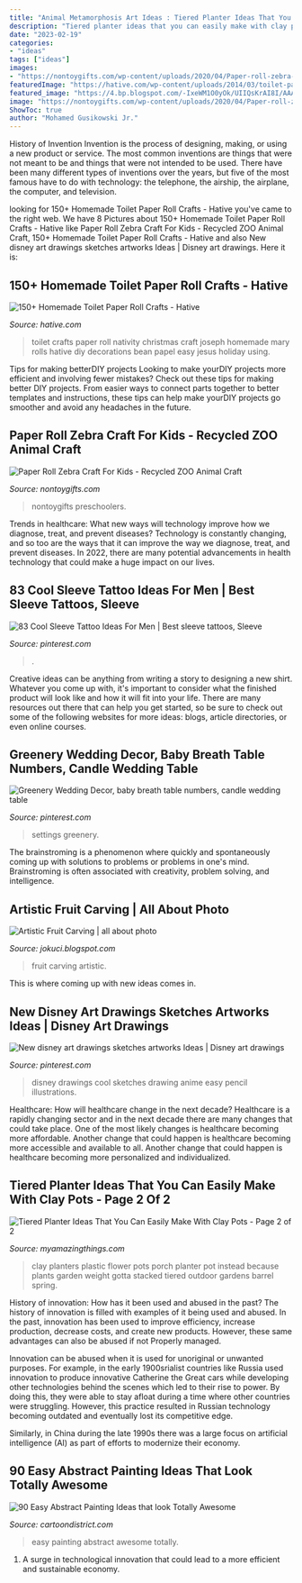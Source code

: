 ```yaml
---
title: "Animal Metamorphosis Art Ideas : Tiered Planter Ideas That You Can Easily Make With Clay Pots"
description: "Tiered planter ideas that you can easily make with clay pots"
date: "2023-02-19"
categories:
- "ideas"
tags: ["ideas"]
images:
- "https://nontoygifts.com/wp-content/uploads/2020/04/Paper-roll-zebra-craft_0370.jpg"
featuredImage: "https://hative.com/wp-content/uploads/2014/03/toilet-paper-roll-crafts/16-homemade-family.JPG"
featured_image: "https://4.bp.blogspot.com/-IxeWM1O0yOk/UIIQsKrAI8I/AAAAAAAAGEU/u1VvSkA1Wxc/s1600/fruit_carving_owl-jokuci.jpg"
image: "https://nontoygifts.com/wp-content/uploads/2020/04/Paper-roll-zebra-craft_0370.jpg"
ShowToc: true
author: "Mohamed Gusikowski Jr."
---
```



History of Invention
Invention is the process of designing, making, or using a new product or service. The most common inventions are things that were not meant to be and things that were not intended to be used. There have been many different types of inventions over the years, but five of the most famous have to do with technology: the telephone, the airship, the airplane, the computer, and television.

	

		
looking for 150+ Homemade Toilet Paper Roll Crafts - Hative you've came to the right web. We have 8 Pictures about 150+ Homemade Toilet Paper Roll Crafts - Hative like Paper Roll Zebra Craft For Kids - Recycled ZOO Animal Craft, 150+ Homemade Toilet Paper Roll Crafts - Hative and also New disney art drawings sketches artworks Ideas | Disney art drawings. Here it is:
		
    
## 150+ Homemade Toilet Paper Roll Crafts - Hative

<img loading=lazy src="https://hative.com/wp-content/uploads/2014/03/toilet-paper-roll-crafts/16-homemade-family.JPG" onerror="this.onerror=null;this.src='https://tse4.mm.bing.net/th?id=OIP.CH8ysIbnR03MdyXlDGy6hwHaJ4&amp;pid=15.1';" alt="150+ Homemade Toilet Paper Roll Crafts - Hative">

_Source: hative.com_

>toilet crafts paper roll nativity christmas craft joseph homemade mary rolls hative diy decorations bean papel easy jesus holiday using. 

	

Tips for making betterDIY projects
Looking to make yourDIY projects more efficient and involving fewer mistakes? Check out these tips for making better DIY projects. From easier ways to connect parts together to better templates and instructions, these tips can help make yourDIY projects go smoother and avoid any headaches in the future.

    
## Paper Roll Zebra Craft For Kids - Recycled ZOO Animal Craft

<img loading=lazy src="https://nontoygifts.com/wp-content/uploads/2020/04/Paper-roll-zebra-craft_0370.jpg" onerror="this.onerror=null;this.src='https://tse4.mm.bing.net/th?id=OIP.N9ss58OKZQRTQjs39DUfDAHaLH&amp;pid=15.1';" alt="Paper Roll Zebra Craft For Kids - Recycled ZOO Animal Craft">

_Source: nontoygifts.com_

>nontoygifts preschoolers. 

	

Trends in healthcare: What new ways will technology improve how we diagnose, treat, and prevent diseases?
Technology is constantly changing, and so too are the ways that it can improve the way we diagnose, treat, and prevent diseases. In 2022, there are many potential advancements in health technology that could make a huge impact on our lives.

    
## 83 Cool Sleeve Tattoo Ideas For Men | Best Sleeve Tattoos, Sleeve

<img loading=lazy src="https://i.pinimg.com/736x/26/25/97/2625970b82dff28ae4d68849b3c945fc.jpg" onerror="this.onerror=null;this.src='https://tse4.mm.bing.net/th?id=OIP.S1zEQT3xaPBLPIy-T1pJcwHaPZ&amp;pid=15.1';" alt="83 Cool Sleeve Tattoo Ideas For Men | Best sleeve tattoos, Sleeve">

_Source: pinterest.com_

>. 

	

Creative ideas can be anything from writing a story to designing a new shirt. Whatever you come up with, it's important to consider what the finished product will look like and how it will fit into your life. There are many resources out there that can help you get started, so be sure to check out some of the following websites for more ideas: blogs, article directories, or even online courses.

    
## Greenery Wedding Decor, Baby Breath Table Numbers, Candle Wedding Table

<img loading=lazy src="https://i.pinimg.com/736x/81/19/3d/81193d4eb4ad91ae78040019f536709a.jpg" onerror="this.onerror=null;this.src='https://tse4.mm.bing.net/th?id=OIP.3LGO5MdJhG9Yad1ETJsCZAHaQT&amp;pid=15.1';" alt="Greenery Wedding Decor, baby breath table numbers, candle wedding table">

_Source: pinterest.com_

>settings greenery. 

	

The brainstroming is a phenomenon where quickly and spontaneously coming up with solutions to problems or problems in one's mind. Brainstroming is often associated with creativity, problem solving, and intelligence.

    
## Artistic Fruit Carving | All About Photo

<img loading=lazy src="https://4.bp.blogspot.com/-IxeWM1O0yOk/UIIQsKrAI8I/AAAAAAAAGEU/u1VvSkA1Wxc/s1600/fruit_carving_owl-jokuci.jpg" onerror="this.onerror=null;this.src='https://tse3.mm.bing.net/th?id=OIP.TookNueh3xJUX1s2XCrZYwHaJY&amp;pid=15.1';" alt="Artistic Fruit Carving | all about photo">

_Source: jokuci.blogspot.com_

>fruit carving artistic. 

	

This is where coming up with new ideas comes in.

    
## New Disney Art Drawings Sketches Artworks Ideas | Disney Art Drawings

<img loading=lazy src="https://i.pinimg.com/736x/41/b1/a7/41b1a757a39eaf7a669bab5a67a318d3.jpg" onerror="this.onerror=null;this.src='https://tse3.mm.bing.net/th?id=OIP.hKDtq_yykh1JK_Y2mUmU8wAAAA&amp;pid=15.1';" alt="New disney art drawings sketches artworks Ideas | Disney art drawings">

_Source: pinterest.com_

>disney drawings cool sketches drawing anime easy pencil illustrations. 

	

Healthcare: How will healthcare change in the next decade?
Healthcare is a rapidly changing sector and in the next decade there are many changes that could take place. One of the most likely changes is healthcare becoming more affordable. Another change that could happen is healthcare becoming more accessible and available to all. Another change that could happen is healthcare becoming more personalized and individualized.

    
## Tiered Planter Ideas That You Can Easily Make With Clay Pots - Page 2 Of 2

<img loading=lazy src="http://myamazingthings.com/wp-content/uploads/2017/07/clay-pot-ideas-11.jpg" onerror="this.onerror=null;this.src='https://tse1.mm.bing.net/th?id=OIP.mqBBXnuIibwI0htc8rbG5AHaK2&amp;pid=15.1';" alt="Tiered Planter Ideas That You Can Easily Make With Clay Pots - Page 2 of 2">

_Source: myamazingthings.com_

>clay planters plastic flower pots porch planter pot instead because plants garden weight gotta stacked tiered outdoor gardens barrel spring. 

	

History of innovation: How has it been used and abused in the past?
The history of innovation is filled with examples of it being used and abused. In the past, innovation has been used to improve efficiency, increase production, decrease costs, and create new products. However, these same advantages can also be abused if not Properly managed.

Innovation can be abused when it is used for unoriginal or unwanted purposes. For example, in the early 1900srialist countries like Russia used innovation to produce innovative Catherine the Great cars while developing other technologies behind the scenes which led to their rise to power. By doing this, they were able to stay afloat during a time where other countries were struggling. However, this practice resulted in Russian technology becoming outdated and eventually lost its competitive edge. 

Similarly, in China during the late 1990s there was a large focus on artificial intelligence (AI) as part of efforts to modernize their economy.

    
## 90 Easy Abstract Painting Ideas That Look Totally Awesome

<img loading=lazy src="http://www.cartoondistrict.com/wp-content/uploads/2017/06/Easy-Abstract-Painting-Ideas00012.jpg" onerror="this.onerror=null;this.src='https://tse2.mm.bing.net/th?id=OIP.6hihjezKc6jVR64368qdtwHaNJ&amp;pid=15.1';" alt="90 Easy Abstract Painting Ideas that look Totally Awesome">

_Source: cartoondistrict.com_

>easy painting abstract awesome totally. 

	

1. A surge in technological innovation that could lead to a more efficient and sustainable economy. 

